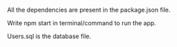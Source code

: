 

All the dependencies are present in the package.json file.

Write npm start in terminal/command to run the app.

Users.sql is the database file.
